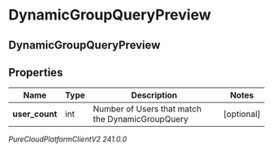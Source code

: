 # DynamicGroupQueryPreview

## DynamicGroupQueryPreview

## Properties

|Name | Type | Description | Notes|
|------------ | ------------- | ------------- | -------------|
| **user_count** | int | Number of Users that match the DynamicGroupQuery | [optional] |



_PureCloudPlatformClientV2 241.0.0_

